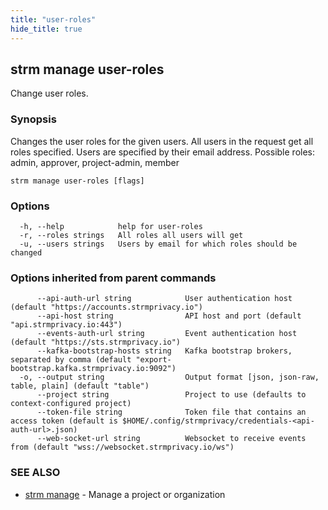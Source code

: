 ```yaml
---
title: "user-roles"
hide_title: true
---
```

## strm manage user-roles

Change user roles.

### Synopsis

Changes the user roles for the given users. 
All users in the request get all roles specified. Users are specified by their email address.
Possible roles: admin, approver, project-admin, member

```
strm manage user-roles [flags]
```

### Options

```
  -h, --help            help for user-roles
  -r, --roles strings   All roles all users will get
  -u, --users strings   Users by email for which roles should be changed
```

### Options inherited from parent commands

```
      --api-auth-url string            User authentication host (default "https://accounts.strmprivacy.io")
      --api-host string                API host and port (default "api.strmprivacy.io:443")
      --events-auth-url string         Event authentication host (default "https://sts.strmprivacy.io")
      --kafka-bootstrap-hosts string   Kafka bootstrap brokers, separated by comma (default "export-bootstrap.kafka.strmprivacy.io:9092")
  -o, --output string                  Output format [json, json-raw, table, plain] (default "table")
      --project string                 Project to use (defaults to context-configured project)
      --token-file string              Token file that contains an access token (default is $HOME/.config/strmprivacy/credentials-<api-auth-url>.json)
      --web-socket-url string          Websocket to receive events from (default "wss://websocket.strmprivacy.io/ws")
```

### SEE ALSO

* [strm manage](/cli-reference/strm/manage/index.md)	 - Manage a project or organization

